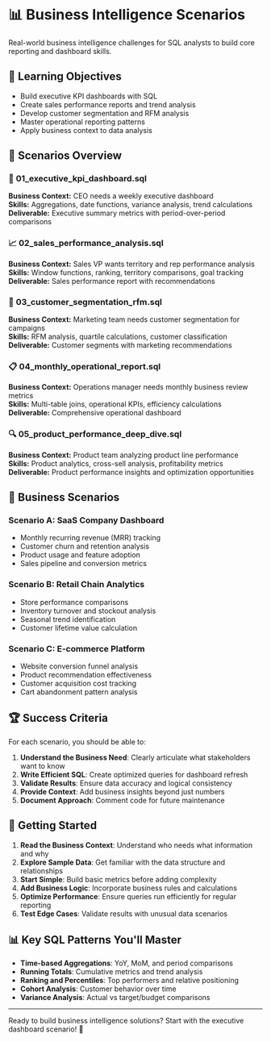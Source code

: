 # 📊 Business Intelligence Scenarios

Real-world business intelligence challenges for SQL analysts to build core reporting and dashboard skills.

## 🎯 Learning Objectives

- Build executive KPI dashboards with SQL
- Create sales performance reports and trend analysis
- Develop customer segmentation and RFM analysis
- Master operational reporting patterns
- Apply business context to data analysis

## 📁 Scenarios Overview

### 🎯 **01_executive_kpi_dashboard.sql**
**Business Context:** CEO needs a weekly executive dashboard  
**Skills:** Aggregations, date functions, variance analysis, trend calculations  
**Deliverable:** Executive summary metrics with period-over-period comparisons

### 📈 **02_sales_performance_analysis.sql**
**Business Context:** Sales VP wants territory and rep performance analysis  
**Skills:** Window functions, ranking, territory comparisons, goal tracking  
**Deliverable:** Sales performance report with recommendations

### 👥 **03_customer_segmentation_rfm.sql**
**Business Context:** Marketing team needs customer segmentation for campaigns  
**Skills:** RFM analysis, quartile calculations, customer classification  
**Deliverable:** Customer segments with marketing recommendations

### 📋 **04_monthly_operational_report.sql**
**Business Context:** Operations manager needs monthly business review metrics  
**Skills:** Multi-table joins, operational KPIs, efficiency calculations  
**Deliverable:** Comprehensive operational dashboard

### 🔍 **05_product_performance_deep_dive.sql**
**Business Context:** Product team analyzing product line performance  
**Skills:** Product analytics, cross-sell analysis, profitability metrics  
**Deliverable:** Product performance insights and optimization opportunities

## 💼 Business Scenarios

### Scenario A: SaaS Company Dashboard
- Monthly recurring revenue (MRR) tracking
- Customer churn and retention analysis  
- Product usage and feature adoption
- Sales pipeline and conversion metrics

### Scenario B: Retail Chain Analytics
- Store performance comparisons
- Inventory turnover and stockout analysis
- Seasonal trend identification
- Customer lifetime value calculation

### Scenario C: E-commerce Platform
- Website conversion funnel analysis
- Product recommendation effectiveness
- Customer acquisition cost tracking
- Cart abandonment pattern analysis

## 🏆 Success Criteria

For each scenario, you should be able to:

1. **Understand the Business Need**: Clearly articulate what stakeholders want to know
2. **Write Efficient SQL**: Create optimized queries for dashboard refresh
3. **Validate Results**: Ensure data accuracy and logical consistency
4. **Provide Context**: Add business insights beyond just numbers
5. **Document Approach**: Comment code for future maintenance

## 🚀 Getting Started

1. **Read the Business Context**: Understand who needs what information and why
2. **Explore Sample Data**: Get familiar with the data structure and relationships
3. **Start Simple**: Build basic metrics before adding complexity
4. **Add Business Logic**: Incorporate business rules and calculations
5. **Optimize Performance**: Ensure queries run efficiently for regular reporting
6. **Test Edge Cases**: Validate results with unusual data scenarios

## 📊 Key SQL Patterns You'll Master

- **Time-based Aggregations**: YoY, MoM, and period comparisons
- **Running Totals**: Cumulative metrics and trend analysis
- **Ranking and Percentiles**: Top performers and relative positioning
- **Cohort Analysis**: Customer behavior over time
- **Variance Analysis**: Actual vs target/budget comparisons

---

Ready to build business intelligence solutions? Start with the executive dashboard scenario! 🎯
